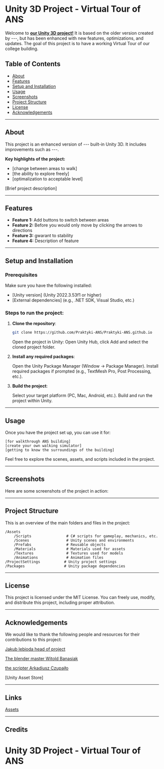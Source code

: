 # Unity 3D Project - Virtual Tour of ANS

Welcome to <a href="https://praktyki-ans.github.io/"><strong>our Unity 3D project!</strong></a> It is based on the older version created by ---, but has been enhanced with new features, optimizations, and updates. The goal of this project is to have a working Virtual Tour of our college building.

## Table of Contents
- [About](#about)
- [Features](#features)
- [Setup and Installation](#setup-and-installation)
- [Usage](#usage)
- [Screenshots](#screenshots)
- [Project Structure](#project-structure)
- [License](#license)
- [Acknowledgements](#acknowledgements)

---

## About
<a id="about"></a>

This project is an enhanced version of --- built-in Unity 3D. It includes improvements such as ---. 

**Key highlights of the project:**
- [change between areas to walk]
- [the ability to explore freely]
- [optimalization to acceptable level]

[Brief project description]

---

## Features
<a id="features"></a>

- **Feature 1:** Add buttons to switch between areas
- **Feature 2:** Before you would only move by clicking the arrows to directions
- **Feature 3:** gwarant to stability
- **Feature 4:** Description of feature

---

## Setup and Installation
<a id="setup-and-installation"></a>

### Prerequisites
Make sure you have the following installed:
- [Unity version] (Unity 2022.3.53f1 or higher)
- [External dependencies] (e.g., .NET SDK, Visual Studio, etc.)

### Steps to run the project:

1. **Clone the repository**:
   ```bash
   git clone https://github.com/Praktyki-ANS/Praktyki-ANS.github.io
   ```
   Open the project in Unity: Open Unity Hub, click Add and select the cloned project folder.

2. **Install any required packages**:

    Open the Unity Package Manager (Window -> Package Manager).
    Install required packages if prompted (e.g., TextMesh Pro, Post Processing, etc.).

3. **Build the project**:

    Select your target platform (PC, Mac, Android, etc.).
    Build and run the project within Unity.

---

## Usage
<a id="usage"></a>

Once you have the project set up, you can use it for:

    [for walkthrough ANS building]
    [create your own walking simulator]
    [getting to know the surroundings of the building]

Feel free to explore the scenes, assets, and scripts included in the project.

---

## Screenshots
<a id="screenshots"></a>

Here are some screenshots of the project in action:

---

## Project Structure
<a id="project-structure"></a>

This is an overview of the main folders and files in the project:
```
/Assets
    /Scripts                # C# scripts for gameplay, mechanics, etc.
    /Scenes                 # Unity scenes and environments
    /Prefabs                # Reusable objects
    /Materials              # Materials used for assets
    /Textures               # Textures used for models
    /Animations             # Animation files
/ProjectSettings           # Unity project settings
/Packages                  # Unity package dependencies
```

---

## License
<a id="license"></a>

This project is licensed under the MIT License. You can freely use, modify, and distribute this project, including proper attribution.

---

## Acknowledgements
<a id="acknowledgements"></a>

We would like to thank the following people and resources for their contributions to this project:

   [Jakub lebioda head of project](https://github.com/LebiodaJakub)

   [The blender master Witold Banasiak](https://github.com/BananaCollector)

   [the scripter Arkadiusz Czupajło](https://github.com/kolefka)

   [Unity Asset Store]
   

---

## Links
<a id="links"></a>
[Assets](https://drive.google.com/drive/folders/1YTksAAGfixS60AwOj8Yzt8ORQkaItNNl) 
    

---

## Credits

    
# Unity 3D Project - Virtual Tour of ANS

